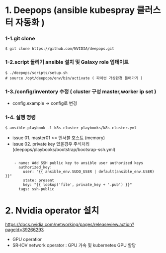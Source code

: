 # 1. Deepops (ansible kubespray 클러스터 자동화 )


### 1-1.git clone
```
$ git clone https://github.com/NVIDIA/deepops.git
```
### 1-2.script 돌리기 ansible 설치 및 Galaxy role 업데이트
```
$ ./deepops/scripts/setup.sh
# source /opt/deepops/env/bin/activate ( 파이썬 가상환경 들어가기 )
```

### 1-3./config/inventory 수정 ( cluster 구성 master,worker ip set )
- config.example -> config로 변경


### 1-4. 실행 명령
```
$ ansible-playbook -l k8s-cluster playbooks/k8s-cluster.yml
```
- issue 01. master01 >= 앤서블 호스트 (memory)
- issue 02. private key 있을경우 주석처리 (deepops/playbooks/bootstrap/bootsrap-ssh.yml)
```

    - name: Add SSH public key to ansible user authorized keys
      authorized_key:
        user: "{{ ansible_env.SUDO_USER | default(ansible_env.USER) }}"
        state: present
        key: "{{ lookup('file', private_key + '.pub') }}"
      tags: ssh-public
```

# 2. Nvidia operator 설치 
https://docs.nvidia.com/networking/pages/releaseview.action?pageId=39266293

- GPU operatior
- SR-IOV network operator : GPU 가속 및 kubernetes GPU 할당



